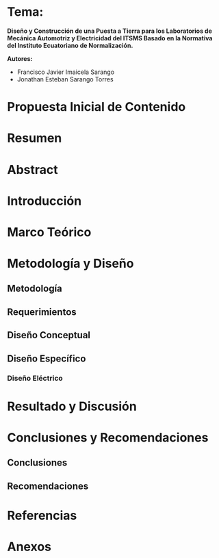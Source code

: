 # Tema:

**Diseño y Construcción de una Puesta a Tierra para los Laboratorios de Mecánica Automotriz y Electricidad del ITSMS Basado en la Normativa del Instituto Ecuatoriano de Normalización.**

**Autores:**

- Francisco Javier Imaicela Sarango 
- Jonathan Esteban Sarango Torres

# Propuesta Inicial de Contenido

# Resumen

# Abstract

# Introducción

# Marco Teórico

<!-- Contenido marco teórico .... -->

# Metodología y Diseño

## Metodología

<!--La metodología  propusta para el proyecto consiste ... -->

## Requerimientos

## Diseño Conceptual

## Diseño Específico

### Diseño Eléctrico

# Resultado y Discusión

# Conclusiones y Recomendaciones

## Conclusiones

## Recomendaciones

# Referencias
<!-- - Hager, (2020). *Regímenes de Neutro en Baja Tensión*.
- NEC, (2018). *Instalaciones Eléctricas Residenciales*.
- *Norma ANSI/NFPA 70-250*
- *Norma ANSI/TIA-607*
- Oropeza, J. (2005) Libro de Oro de Puesta a Tierra Universal. Grounding and Bounding. Schneider Electrical México. 
- Ministerio Urbano de Desarrollo y Vivienda. (2018). Norma Ecuatoriana de la Construcción NEC. Instalaciones Eléctricas. Código NEC-SB-IE. Edición. Ministerio de Desarrollo Urbano y Vivienda (MIDUVI). 
- Instituto Ecuatoriano De Normalización INEN (2001). Código De Práctica Ecuatoriano CPE INEN 19:2001. 
- Comité Ejecutivo de la Norma Ecuatoriana de la Construcción (2013). *Norma Ecuatoriana de Construcción NEC, Instalaciones Electromecánicas*. Cap. 15. Edición  Ministerio de Desarrollo Urbano y Vivienda (MIDUVI). -->

# Anexos
